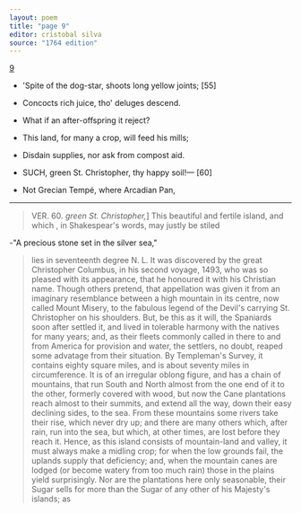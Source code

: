 ```yaml
---
layout: poem
title: "page 9"
editor: cristobal silva
source: "1764 edition"
---
```



[9]()

- \'Spite of the dog-star, shoots long yellow joints; [55]
- Concocts rich juice, tho' deluges descend.
- What if an after-offspring it reject?
- This land, for many a crop, will feed his mills;
- Disdain supplies, nor ask from compost aid.

- SUCH, green St. Christopher, thy happy soil!— [60]
- Not Grecian Tempé, where Arcadian Pan,

---

>VER. 60. *green St. Christopher,*\] This beautiful and fertile island, and which , in Shakespear's words, may justly be stiled

-"A precious stone set in the silver sea,"

>lies in seventeenth degree N. L. It was discovered by the great Christopher Columbus, in his second voyage, 1493, who was so pleased with its appearance, that he honoured it with his Christian name. Though others pretend, that appellation was given it from an imaginary resemblance between a high mountain in its centre, now called Mount Misery, to the fabulous legend of the Devil's carrying St. Christopher on his shoulders. But, be this as it will, the Spaniards soon after settled it, and lived in tolerable harmony with the natives for many years; and, as their fleets commonly called in there to and from America for provision and water, the settlers, no doubt, reaped some advatage from their situation. By Templeman's Survey, it contains eighty square miles, and is about seventy miles in circumference. It is of an irregular oblong figure, and has a chain of mountains, that run South and North almost from the one end of it to the other, formerly covered with wood, but now the Cane plantations reach almost to their summits, and extend all the way, down their easy declining sides, to the sea. From these mountains some rivers take their rise, which never dry up; and there are many others which, after rain, run into the sea, but which, at other times, are lost before they reach it. Hence, as this island consists of mountain-land and valley, it must always make a midling crop; for when the low grounds fail, the uplands supply that deficiency; and, when the mountain canes are lodged (or become watery from too much rain) those in the plains yield surprisingly. Nor are the plantations here only seasonable, their Sugar sells for more than the Sugar of any other of his Majesty's islands; as

<!--in 3rd from bottom line, it's not clear whether there is a period between "surprisingly" and "Nor"> -->